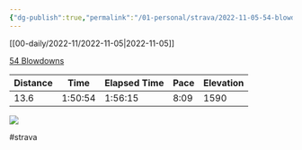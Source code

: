 ```yaml
---
{"dg-publish":true,"permalink":"/01-personal/strava/2022-11-05-54-blowdowns/"}
---
```



[[00-daily/2022-11/2022-11-05\|2022-11-05]]

[54 Blowdowns](https://www.strava.com/activities/8074110096)

| Distance | Time    | Elapsed Time | Pace | Elevation |
| -------- | ------- | ------------ | ---- | --------- |
| 13.6     | 1:50:54 | 1:56:15      | 8:09 | 1590      |



    
![](https://dgtzuqphqg23d.cloudfront.net/r1pcUluHlRYk9WdfdC4AIJZDFVEbLBZcWtK72ncAQvw-768x576.jpg)

    

#strava
